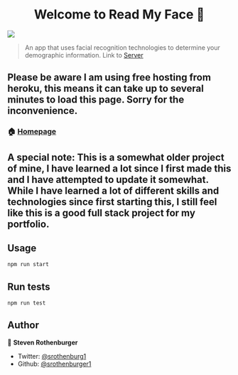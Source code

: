 <h1 align="center">Welcome to Read My Face 👋</h1>
<p>
  <img src="https://img.shields.io/badge/version-0.1.0-blue.svg?cacheSeconds=2592000" />
</p>

> An app that uses facial recognition technologies to determine your demographic information.
> Link to [Server](https://github.com/srothenburger1/server)

## Please be aware I am using free hosting from heroku, this means it can take up to several minutes to load this page. Sorry for the inconvenience.
### 🏠 [Homepage](readmyface.herokuapp.com)

## A special note: This is a somewhat older project of mine, I have learned a lot since I first made this and I have attempted to update it somewhat. While I have learned a lot of different skills and technologies since first starting this, I still feel like this is a good full stack project for my portfolio.


## Usage

```sh
npm run start
```

## Run tests

```sh
npm run test
```

## Author

👤 **Steven Rothenburger**

* Twitter: [@srothenburg1](https://twitter.com/srothenburg1)
* Github: [@srothenburger1](https://github.com/srothenburger1)

